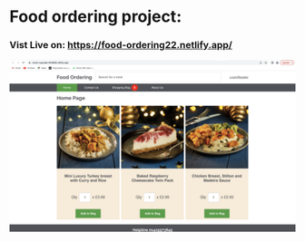 # Food ordering project:
### Vist Live on: https://food-ordering22.netlify.app/ 

<img src="https://github.com/hamidgl/images/blob/main/Screenshot%202022-04-22%20at%2013.06.21.png?raw=true" alt="" />
